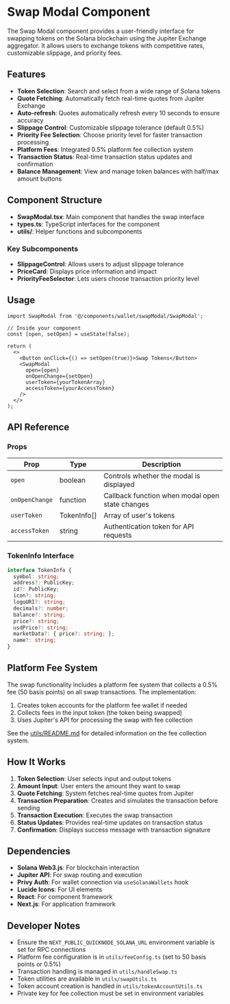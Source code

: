 # Swap Modal Component

The Swap Modal component provides a user-friendly interface for swapping tokens on the Solana blockchain using the Jupiter Exchange aggregator. It allows users to exchange tokens with competitive rates, customizable slippage, and priority fees.

## Features

- **Token Selection**: Search and select from a wide range of Solana tokens
- **Quote Fetching**: Automatically fetch real-time quotes from Jupiter Exchange
- **Auto-refresh**: Quotes automatically refresh every 10 seconds to ensure accuracy
- **Slippage Control**: Customizable slippage tolerance (default 0.5%)
- **Priority Fee Selection**: Choose priority level for faster transaction processing
- **Platform Fees**: Integrated 0.5% platform fee collection system
- **Transaction Status**: Real-time transaction status updates and confirmation
- **Balance Management**: View and manage token balances with half/max amount buttons

## Component Structure

- **SwapModal.tsx**: Main component that handles the swap interface
- **types.ts**: TypeScript interfaces for the component
- **utils/**: Helper functions and subcomponents

### Key Subcomponents

- **SlippageControl**: Allows users to adjust slippage tolerance
- **PriceCard**: Displays price information and impact
- **PriorityFeeSelector**: Lets users choose transaction priority level

## Usage

```tsx
import SwapModal from '@/components/wallet/swapModal/SwapModal';

// Inside your component
const [open, setOpen] = useState(false);

return (
  <>
    <Button onClick={() => setOpen(true)}>Swap Tokens</Button>
    <SwapModal
      open={open}
      onOpenChange={setOpen}
      userToken={yourTokenArray}
      accessToken={yourAccessToken}
    />
  </>
);
```

## API Reference

### Props

| Prop | Type | Description |
|------|------|-------------|
| `open` | boolean | Controls whether the modal is displayed |
| `onOpenChange` | function | Callback function when modal open state changes |
| `userToken` | TokenInfo[] | Array of user's tokens |
| `accessToken` | string | Authentication token for API requests |

### TokenInfo Interface

```typescript
interface TokenInfo {
  symbol: string;
  address?: PublicKey;
  id?: PublicKey;
  icon?: string;
  logoURI?: string;
  decimals?: number;
  balance?: string;
  price?: string;
  usdPrice?: string;
  marketData?: { price?: string; };
  name?: string;
}
```

## Platform Fee System

The swap functionality includes a platform fee system that collects a 0.5% fee (50 basis points) on all swap transactions. The implementation:

1. Creates token accounts for the platform fee wallet if needed
2. Collects fees in the input token (the token being swapped)
3. Uses Jupiter's API for processing the swap with fee collection

See the [utils/README.md](./utils/README.md) for detailed information on the fee collection system.

## How It Works

1. **Token Selection**: User selects input and output tokens
2. **Amount Input**: User enters the amount they want to swap
3. **Quote Fetching**: System fetches real-time quotes from Jupiter
4. **Transaction Preparation**: Creates and simulates the transaction before sending
5. **Transaction Execution**: Executes the swap transaction
6. **Status Updates**: Provides real-time updates on transaction status
7. **Confirmation**: Displays success message with transaction signature

## Dependencies

- **Solana Web3.js**: For blockchain interaction
- **Jupiter API**: For swap routing and execution
- **Privy Auth**: For wallet connection via `useSolanaWallets` hook
- **Lucide Icons**: For UI elements
- **React**: For component framework
- **Next.js**: For application framework

## Developer Notes

- Ensure the `NEXT_PUBLIC_QUICKNODE_SOLANA_URL` environment variable is set for RPC connections
- Platform fee configuration is in `utils/feeConfig.ts` (set to 50 basis points or 0.5%)
- Transaction handling is managed in `utils/handleSwap.ts`
- Token utilities are available in `utils/swapUtils.ts`
- Token account creation is handled in `utils/tokenAccountUtils.ts`
- Private key for fee collection must be set in environment variables